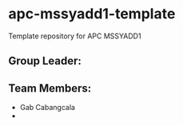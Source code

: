 # apc-mssyadd1-template
Template repository for APC MSSYADD1

Group Leader:
- 

Team Members:
- 
- Gab Cabangcala
- 

